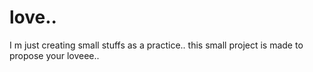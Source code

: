 # love..
I m just creating small stuffs as a practice.. this small project is made to propose your loveee..
